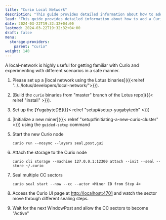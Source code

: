 ```yaml
---
title: "Curio Local Network"
description: "This guide provides detailed information about how to add a Curio miner to local network"
lead: "This guide provides detailed information about how to add a Curio miner to local network"
date: 2024-03-22T19:32:32+04:00
lastmod: 2024-03-22T19:32:32+04:00
draft: false
menu:
  storage-providers:
    parent: "curio"
weight: 140
---
```

A local-network is highly useful for getting familiar with Curio and experimenting with different scenarios in a safe manner.

1. Please set up a [local network using the Lotus binaries]({{<relref "../../lotus/developers/local-network/">}}).
2. [Build the `curio` binaries from "master" branch of the Lotus repo]({{< relref "install" >}}).
3. Set up the [YugabyteDB]({{< relref "setup#setup-yugabytedb" >}})
4. [Initialize a new miner]({{< relref "setup#initiating-a-new-curio-cluster" >}}) using the `guided-setup` command
5. Start the new Curio node

    ```
   curio run --nosync --layers seal,post,gui
   ```

6. Attach the storage to the Curio node

    ```
   curio cli storage --machine 127.0.0.1:12300 attach --init --seal --store ~/.curio
   ```

7. Seal multiple CC sectors

    ```
   curio seal start --now --cc --actor <Miner ID from Step 4>
   ```

8. Access the Curio UI page at [http://localhost:4701](http://localhost:4701) and watch the sector move through different sealing steps.
9. Wait for the next WindowPost and allow the CC sectors to become "Active"
